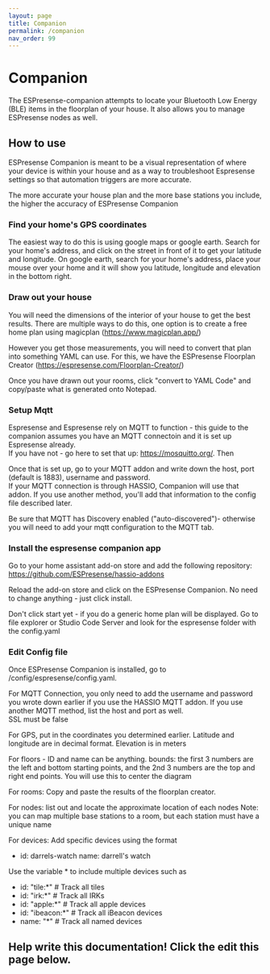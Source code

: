 ```yaml
---
layout: page
title: Companion
permalink: /companion
nav_order: 99
---
```


# Companion

The ESPresense-companion attempts to locate your Bluetooth Low Energy (BLE) items in the floorplan of your house. It also allows you to manage ESPresense nodes as well.

## How to use

ESPresense Companion is meant to be a visual representation of where your device is within your house and 
as a way to troubleshoot Espresense settings so that automation triggers are more accurate.

The more accurate your house plan and the more base stations you include, the higher the accuracy of ESPresense Companion

### Find your home's GPS coordinates
The easiest way to do this is using google maps or google earth.  Search for your home's address, and click on the street in front of it to get your latitude and longitude. 
On google earth, search for your home's address, place your mouse over your home and it will show you latitude, longitude and elevation in the bottom right.  

### Draw out your house
You will need the dimensions of the interior of your house to get the best results.  There are multiple ways to do this, one option is to create a free home plan using magicplan (https://www.magicplan.app/)

However you get those measurements, you will need to convert that plan into something YAML can use.  For this, we have the ESPresense Floorplan Creator (https://espresense.com/Floorplan-Creator/)

Once you have drawn out your rooms, click "convert to YAML Code" and copy/paste what is generated onto Notepad.



### Setup Mqtt
Espresense and Espresense rely on MQTT to function - this guide to the companion assumes you have an MQTT connectoin and it is set up Espresense already.  
If you have not - go here to set that up: https://mosquitto.org/.  Then 

Once that is set up, go to your MQTT addon and write down the host, port (default is 1883), username and password.  
If your MQTT connection is through HASSIO, Companion will use that addon.  If you use another method, you'll add that information to the config file described later.

Be sure that MQTT has Discovery enabled ("auto-discovered")- otherwise you will need to add your mqtt configuration to the MQTT tab.



### Install the espresense companion app
Go to your home assistant add-on store and add the following repository: https://github.com/ESPresense/hassio-addons

Reload the add-on store and click on the ESPresense Companion.  No need to change anything - just click install.  

Don't click start yet - if you do a generic home plan will be displayed.  Go to file explorer or Studio Code Server and look for the espresense folder with the config.yaml 



### Edit Config file
Once ESPresense Companion is installed, go to /config/espresense/config.yaml.

For MQTT Connection, you only need to add the username and password you wrote down earlier if you use the HASSIO MQTT addon.  If you use another MQTT method, list the host and port as well.  
SSL must be false

For GPS, put in the coordinates you determined earlier.  Latitude and longitude are in decimal format.  Elevation is in meters

For floors - 
ID and name can be anything.
bounds: the first 3 numbers are the left and bottom starting points, and the 2nd 3 numbers are the top and right end points.  You will use this to center the diagram

For rooms: Copy and paste the results of the floorplan creator.  

For nodes: list out and locate the approximate location of each nodes
Note: you can map multiple base stations to a room, but each station must have a unique name 


For devices: Add specific devices using the format 
- id: darrels-watch
  name: darrell's watch

Use the variable * to include multiple devices such as 
  - id: "tile:*" # Track all tiles
  - id: "irk:*" # Track all IRKs
  - id: "apple:*" # Track all apple devices
  - id: "ibeacon:*" # Track all iBeacon devices
  - name: "*" # Track all named devices

## Help write this documentation!  Click the edit this page below.
